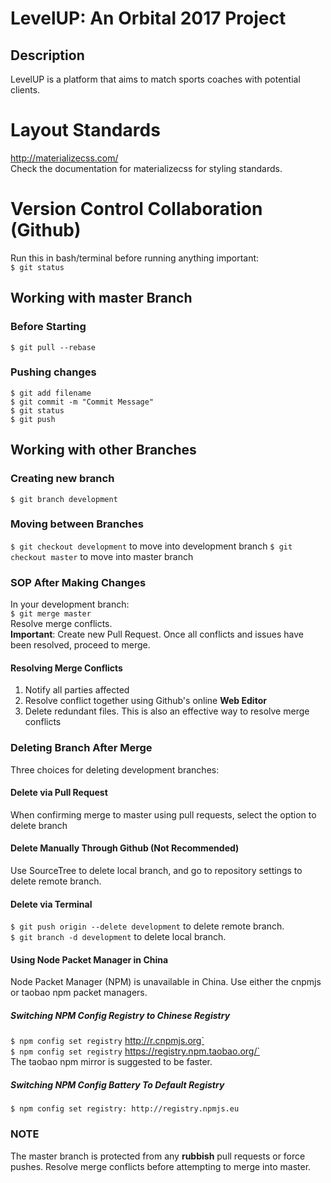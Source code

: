 # **LevelUP: An Orbital 2017 Project**<br/>
## Description
LevelUP is a platform that aims to match sports coaches with potential clients. <br/>

# **Layout Standards**<br/>
http://materializecss.com/<br/>
Check the documentation for materializecss for styling standards.

# **Version Control Collaboration (Github)**<br/>
Run this in bash/terminal before running anything important:<br/>
`$ git status`

## Working with **master** Branch

### Before Starting <br/>
`$ git pull --rebase`

### Pushing changes
`$ git add filename`<br/>
`$ git commit -m "Commit Message"`<br/>
`$ git status`<br/>
`$ git push`<br/>

## Working with other Branches
### Creating new branch
`$ git branch development`

### Moving between Branches
`$ git checkout development` to move into development branch
`$ git checkout master` to move into master branch

### SOP After Making Changes
In your development branch: <br/>
`$ git merge master` <br/>
Resolve merge conflicts. <br/>
**Important**: Create new Pull Request. Once all conflicts and issues have been resolved, proceed to merge.

#### Resolving Merge Conflicts
1. Notify all parties affected
2. Resolve conflict together using Github's online **Web Editor**
3. Delete redundant files. This is also an effective way to resolve merge conflicts

### Deleting Branch After Merge
Three choices for deleting development branches:<br/>

#### Delete via Pull Request
When confirming merge to master using pull requests, select the option to delete branch

#### Delete Manually Through Github (Not Recommended)
Use SourceTree to delete local branch, and go to repository settings to delete remote branch.

#### Delete via Terminal
`$ git push origin --delete development` to delete remote branch.<br/>
`$ git branch -d development` to delete local branch.

#### Using Node Packet Manager in China
Node Packet Manager (NPM) is unavailable in China. Use either the cnpmjs or taobao npm packet managers.
##### Switching NPM Config Registry to Chinese Registry
`$ npm config set registry` http://r.cnpmjs.org`<br/>
`$ npm config set registry` https://registry.npm.taobao.org/`<br/>
The taobao npm mirror is suggested to be faster.<br/>

##### Switching NPM Config Battery To Default Registry
`$ npm config set registry: http://registry.npmjs.eu` <br/>

### **NOTE**
The master branch is protected from any **rubbish** pull requests or force pushes. Resolve merge conflicts before attempting to merge into master.
